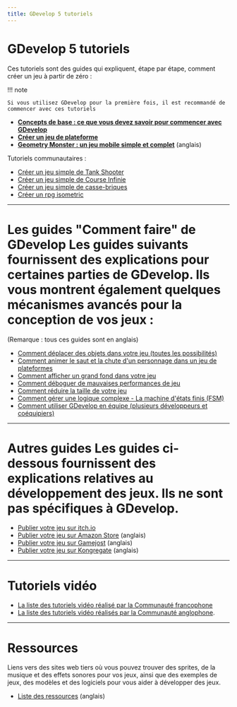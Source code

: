 ```yaml
---
title: GDevelop 5 tutoriels
---
```

# GDevelop 5 tutoriels

Ces tutoriels sont des guides qui expliquent, étape par étape, comment créer un jeu à partir de zéro :

!!! note

    Si vous utilisez GDevelop pour la première fois, il est recommandé de commencer avec ces tutoriels

* **[Concepts de base : ce que vous devez savoir pour commencer avec GDevelop](/fr/gdevelop5/tutorials/basic-game-making-concepts)**
* **[Créer un jeu de plateforme](/fr/gdevelop5/tutorials/platform-game/start)**
* **[Geometry Monster : un jeu mobile simple et complet](/gdevelop5/tutorials/geometry-monster)** (anglais)

Tutoriels communautaires :

- [Créer un jeu simple de Tank Shooter](/fr/gdevelop5/tutorials/tank-shooter)
- [Créer un jeu simple de Course Infinie](/fr/gdevelop5/tutorials/endless-runner)
- [Créer un jeu simple de casse-briques](/fr/gdevelop5/tutorials/breakout)
- [Créer un rpg isometric](/fr/gdevelop5/tutorials/isometric-rpg/start)

------------------------------------------------------------------------

# Les guides "Comment faire" de GDevelop Les guides suivants fournissent des explications pour certaines parties de GDevelop. Ils vous montrent également quelques mécanismes avancés pour la conception de vos jeux :

(Remarque : tous ces guides sont en anglais)

- [Comment déplacer des objets dans votre jeu (toutes les possibilités)](/gdevelop5/tutorials/how-to-move-objects)
- [Comment animer le saut et la chute d'un personnage dans un jeu de plateformes](/gdevelop5/tutorials/how-to-animate-jump-fall-platformer)
- [Comment afficher un grand fond dans votre jeu](/gdevelop5/tutorials/how-to-display-big-background)
- [Comment déboguer de mauvaises performances de jeu](/gdevelop5/tutorials/how-to-debug-poor-performance)
- [Comment réduire la taille de votre jeu](/gdevelop5/tutorials/reduce-size-game)
- [Comment gérer une logique complexe - La machine d'états finis (FSM)](/gdevelop5/tutorials/finite_state_machine)
- [Comment utiliser GDevelop en équipe (plusieurs développeurs et coéquipiers)](/gdevelop5/tutorials/how-to-use-GDevelop-as-a-team)

------------------------------------------------------------------------

# Autres guides Les guides ci-dessous fournissent des explications relatives au développement des jeux. Ils ne sont pas spécifiques à GDevelop.

* [Publier votre jeu sur itch.io](/fr/gdevelop5/publishing/publishing-to-itch-io)
* [Publier votre jeu sur Amazon Store](/gdevelop5/publishing/publishing-to-amazon-app-store) (anglais)
* [Publier votre jeu sur Gamejost](/gdevelop5/publishing/publishing-to-gamejolt-store) (anglais)
* [Publier votre jeu sur Kongregate](/gdevelop5/publishing/publishing-to-kongregate-store) (anglais)

------------------------------------------------------------------------

# Tutoriels vidéo

- [La liste des tutoriels vidéo réalisé par la Communauté francophone](https://www.youtube.com/watch?list=PL3YlZTdKiS8_S_BaL5NNMyYDwKlQjnfU9)
- [La liste des tutoriels vidéo réalisés par la Communauté anglophone](/gdevelop5/tutorials/videos).

------------------------------------------------------------------------

# Ressources

Liens vers des sites web tiers où vous pouvez trouver des sprites, de la musique et des effets sonores pour vos jeux, ainsi que des exemples de jeux, des modèles et des logiciels pour vous aider à développer des jeux.

- [Liste des ressources](/gdevelop5/tutorials/resources) (anglais)
